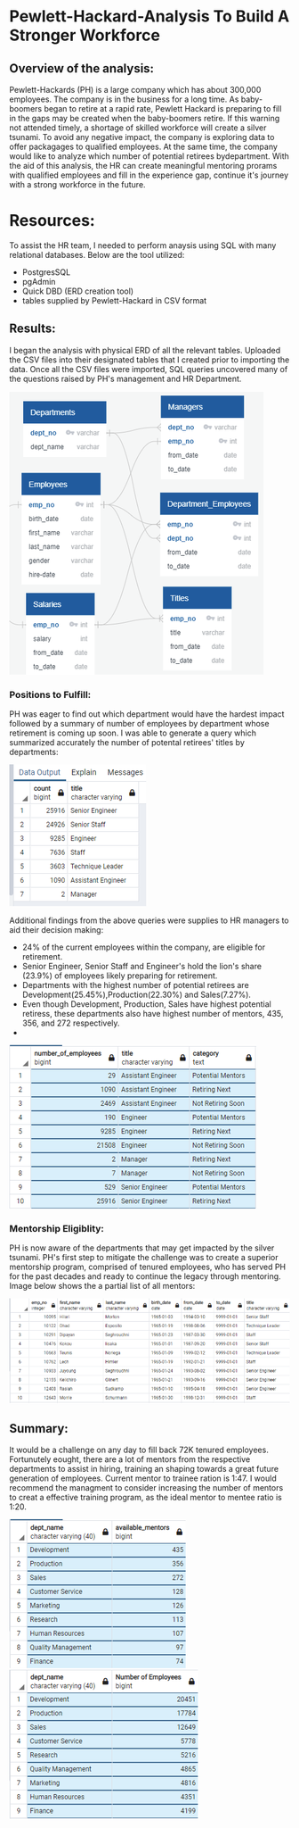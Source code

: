 # Pewlett-Hackard-Analysis To Build A Stronger Workforce
## Overview of the analysis:
Pewlett-Hackards (PH) is a large company which has about 300,000 employees. The company is in the business for a long time. As baby-boomers began to retire at a rapid rate, Pewlett Hackard is preparing to fill in the gaps may be created when the baby-boomers retire. If this warning not attended timely, a shortage of skilled workforce will create a silver tsunami. To avoid any negative impact, the company is exploring data to offer packagages to qualified employees. At the same time, the company would like to analyze which number of potential retirees bydepartment. With the aid of this analysis, the HR can create meaningful mentoring prorams with qualified employees and fill in the experience gap, continue it's journey with a strong workforce in the future.

# Resources:
To assist the HR team, I needed to perform anaysis using SQL with many relational databases. Below are the tool utilized:
- PostgresSQL
- pgAdmin 
- Quick DBD (ERD creation tool)
- tables supplied by Pewlett-Hackard in CSV format

## Results:
I began the analysis with physical ERD of all the relevant tables. Uploaded the CSV files into their designated tables that I created prior to importing the data. Once all the CSV files were imported, SQL queries uncovered many of the questions raised by PH's management and HR Department. 

 ![ERD](https://github.com/shamayun/Pewlett-Hackard-Analysis/blob/main/Analysis%20Projects%20Folder/ERD%20for%20PH%20employee%20DB.png)
### Positions to Fulfill:
PH was eager to find out which department would have the hardest impact followed by a summary of number of employees by department whose retirement is coming up soon. I was able to generate a query which summarized accurately the number of potental retirees' titles by departments:

![Potential Retirees' Titles](https://github.com/shamayun/Pewlett-Hackard-Analysis/blob/main/Analysis%20Projects%20Folder/employees%20retiring%20by%20titles.png)

Additional findings from the above queries were supplies to HR managers to aid their decision making:

- 24% of the current employees within the company, are eligible for retirement.
- Senior Engineer, Senior Staff and Engineer's hold the lion's share (23.9%) of employees likely preparing for retirement.
- Departments with the highest number of potential retirees are Development(25.45%),Production(22.30%) and Sales(7.27%).
- Even though Development, Production, Sales have highest potential retiress, these departments also have highest number of mentors, 435, 356, and 272 respectively.
- 
![Categories by Title](https://github.com/shamayun/Pewlett-Hackard-Analysis/blob/main/Analysis%20Projects%20Folder/Category%20by%20title.png)

### Mentorship Eligiblity:
PH is now aware of the departments that may get impacted by the silver tsunami. PH's first step to mitigate the challenge was to create a superior mentorship program, comprised of tenured employees, who has served PH for the past decades and ready to continue the legacy through mentoring. Image below shows the a partial list of all mentors:

![Partial Mentor List](https://github.com/shamayun/Pewlett-Hackard-Analysis/blob/main/Analysis%20Projects%20Folder/eligible_mentors.png)
## Summary: 
It would be a challenge on any day to fill back 72K tenured employees. Fortunutely eought, there are a lot of mentors from the respective departments to assist in hiring, training an shaping towards a great future generation of employees. Current mentor to trainee ration is 1:47. I would recommend the managment to consider increasing the number of mentors to creat a effective training program, as the ideal mentor to mentee ratio is 1:20.
 
 ![Mentors Availability by Department](https://github.com/shamayun/Pewlett-Hackard-Analysis/blob/main/Analysis%20Projects%20Folder/Mentor%20Availability%20by%20Departments.png)
 ![Potential Retirees by Department](https://github.com/shamayun/Pewlett-Hackard-Analysis/blob/main/Analysis%20Projects%20Folder/Retirments%20by%20Departments.png)
